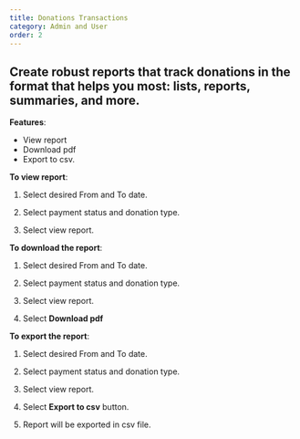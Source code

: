 ```yaml
---
title: Donations Transactions
category: Admin and User
order: 2
---
```

 ## Create robust reports that track donations in the format that helps you most:  lists, reports, summaries, and more. 

 **Features**: 

 * View report 
 * Download pdf 
 * Export to csv. 

 **To view report**: 

 1. Select desired From and To date. 

 2. Select payment status and donation type. 

 3. Select view report. 

 **To download the report**: 

 1. Select desired From and To date. 

 2. Select payment status and donation type. 

 3. Select view report. 

 4. Select **Download pdf** 

 **To export the report**: 

 1. Select desired From and To date. 

 2. Select payment status and donation type. 

 3. Select view report. 

 4. Select **Export to csv** button. 

 5. Report will be exported in csv file.